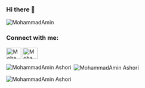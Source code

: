 ### Hi there 👋

<p align="left"> <img src="https://komarev.com/ghpvc/?username=sudohunter&label=Profile%20views&color=0e75b6&style=flat" alt="MohammadAmin" /> </p>

<h3 align="left">Connect with me:</h3>
<p align="left">
<a href="https://github.com/sudohunter" target="blank"><img align="center" src="https://raw.githubusercontent.com/rahuldkjain/github-profile-readme-generator/master/src/images/icons/Social/github.svg" alt="MohammadAmin Ashori" height="30" width="40" /></a>
<a href="https://t.me/sudohunter" target="blank"><img align="center" src="https://raw.githubusercontent.com/rahuldkjain/github-profile-readme-generator/7ec05081dcb25f30e71cd7200fcd360f5daf1111/src/images/icons/Social/telegram.svg" alt="MohammadAmin Ashori" height="30" width="40" /></a>
</p>

<p><img align="left" src="https://github-readme-stats.vercel.app/api/top-langs?username=sudohunter&show_icons=true&theme=dark&locale=en&layout=compact" alt="MohammadAmin Ashori" /></p>

<p>&nbsp;<img align="center" src="https://github-readme-stats.vercel.app/api?username=sudohunter&show_icons=true&theme=dark&locale=en" alt="MohammadAmin Ashori" /></p>

<p><img align="center" src="https://github-readme-streak-stats.herokuapp.com/?user=sudohunter&theme=dark" alt="MohammadAmin Ashori" /></p>
